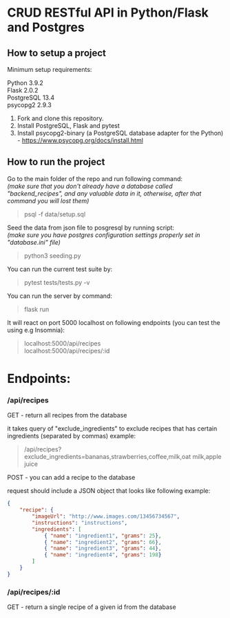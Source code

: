 <h1>CRUD RESTful API in Python/Flask and Postgres</h1>

<h2>How to setup a project</h2>

Minimum setup requirements:

Python 3.9.2<br/>
Flask 2.0.2<br/>
PostgreSQL 13.4<br/>
psycopg2 2.9.3

1. Fork and clone this repository.
2. Install PostgreSQL, Flask and pytest
3. Install psycopg2-binary (a PostgreSQL database adapter for the Python) - https://www.psycopg.org/docs/install.html
<h2>How to run the project</h2>

Go to the main folder of the repo and run following command: <br/>
<i>(make sure that you don't already have a database called "backend_recipes", and any valuable data in it, otherwise, after that command you will lost them)</i>
>  psql -f data/setup.sql

Seed the data from json file to posgresql by running script: <br/>
<i>(make sure you have postgres configuration settings properly set in "database.ini" file)</i>
> python3 seeding.py

You can run the current test suite by:
> pytest tests/tests.py -v

You can run the server by command:
> flask run

It will react on port 5000 localhost on following endpoints (you can test the using e.g Insomnia):<br/>
>localhost:5000/api/recipes <br/>
>localhost:5000/api/recipes/:id

<h1>Endpoints:</h1>

<h3>/api/recipes</h3>

GET - return all recipes from the database

it takes query of "exclude_ingredients" to exclude recipes that has certain ingredients (separated by commas)
example:
> /api/recipes?exclude_ingredients=bananas,strawberries,coffee,milk,oat milk,apple juice

POST - you can add a recipe to the database

request should include a JSON object that looks like following example:

```json
{
	"recipe": {
		"imageUrl": "http://www.images.com/13456734567",
		"instructions": "instructions",
		"ingredients": [
			{ "name": "ingredient1", "grams": 25},
			{ "name": "ingredient2", "grams": 66},
			{ "name": "ingredient3", "grams": 44},
			{ "name": "ingredient4", "grams": 198}
		]
	}
}
```


<h3>/api/recipes/:id</h3>

GET - return a single recipe of a given id from the database
